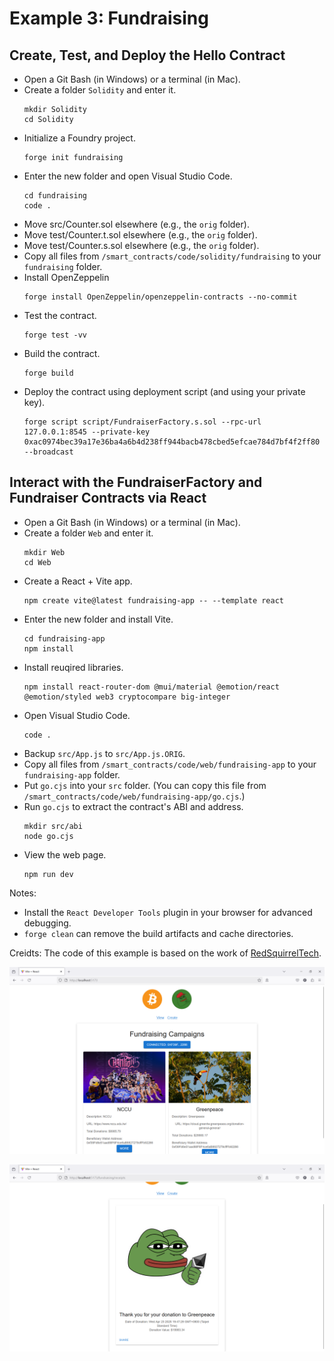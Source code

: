 # Example 3: Fundraising

## Create, Test, and Deploy the Hello Contract
+ Open a Git Bash (in Windows) or a terminal (in Mac).
+ Create a folder `Solidity` and enter it.
  ```
  mkdir Solidity
  cd Solidity
  ```
+ Initialize a Foundry project.
  ```
  forge init fundraising
  ```
+ Enter the new folder and open Visual Studio Code.
  ```
  cd fundraising
  code .
  ```
+ Move src/Counter.sol elsewhere (e.g., the `orig` folder).
+ Move test/Counter.t.sol elsewhere (e.g., the `orig` folder).
+ Move test/Counter.s.sol elsewhere (e.g., the `orig` folder).
+ Copy all files from `/smart_contracts/code/solidity/fundraising` to your `fundraising` folder.
+ Install OpenZeppelin
  ```
  forge install OpenZeppelin/openzeppelin-contracts --no-commit
  ```
+ Test the contract.
  ```
  forge test -vv
  ```
+ Build the contract.
  ```
  forge build
  ```
+ Deploy the contract using deployment script (and using your private key).
  ```
  forge script script/FundraiserFactory.s.sol --rpc-url 127.0.0.1:8545 --private-key 0xac0974bec39a17e36ba4a6b4d238ff944bacb478cbed5efcae784d7bf4f2ff80 --broadcast
  ```

## Interact with the FundraiserFactory and Fundraiser Contracts via React
+ Open a Git Bash (in Windows) or a terminal (in Mac).
+ Create a folder `Web` and enter it.
  ```
  mkdir Web
  cd Web
  ```
+ Create a React + Vite app.
  ```
  npm create vite@latest fundraising-app -- --template react
  ```
+ Enter the new folder and install Vite.
  ```
  cd fundraising-app
  npm install
  ```
+ Install reuqired libraries.
  ```
  npm install react-router-dom @mui/material @emotion/react @emotion/styled web3 cryptocompare big-integer
  ```
+ Open Visual Studio Code.
  ```
  code .
  ```
+ Backup `src/App.js` to `src/App.js.ORIG`.
+ Copy all files from `/smart_contracts/code/web/fundraising-app` to your `fundraising-app` folder.
+ Put `go.cjs` into your `src` folder.
  (You can copy this file from `/smart_contracts/code/web/fundraising-app/go.cjs`.)
+ Run `go.cjs` to extract the contract's ABI and address.
  ```
  mkdir src/abi
  node go.cjs
  ```
+ View the web page.
  ```
  npm run dev
  ```

Notes:
+ Install the `React Developer Tools` plugin in your browser for advanced debugging.
+ `forge clean` can remove the build artifacts and cache directories.

Creidts:
The code of this example is based on the work of [RedSquirrelTech](https://github.com/RedSquirrelTech/hoscdev).

![image](/smart_contracts/img/fundraising-1.png)

![image](/smart_contracts/img/fundraising-2.png)

